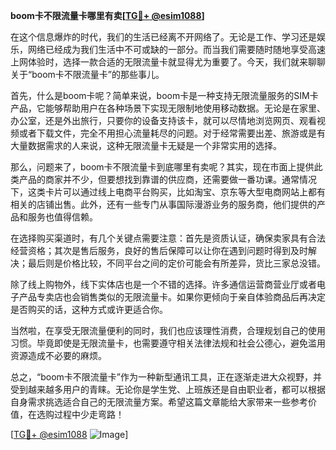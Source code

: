 **boom卡不限流量卡哪里有卖[[TG💪+ @esim1088](https://t.me/s/esim1088)]**

在这个信息爆炸的时代，我们的生活已经离不开网络了。无论是工作、学习还是娱乐，网络已经成为我们生活中不可或缺的一部分。而当我们需要随时随地享受高速上网体验时，选择一款合适的无限流量卡就显得尤为重要了。今天，我们就来聊聊关于“boom卡不限流量卡”的那些事儿。

首先，什么是boom卡呢？简单来说，boom卡是一种支持无限流量服务的SIM卡产品，它能够帮助用户在各种场景下实现无限制地使用移动数据。无论是在家里、办公室，还是外出旅行，只要你的设备支持该卡，就可以尽情地浏览网页、观看视频或者下载文件，完全不用担心流量耗尽的问题。对于经常需要出差、旅游或是有大量数据需求的人来说，这种无限流量卡无疑是一个非常实用的选择。

那么，问题来了，boom卡不限流量卡到底哪里有卖呢？其实，现在市面上提供此类产品的商家并不少，但要想找到靠谱的供应商，还需要做一番功课。通常情况下，这类卡片可以通过线上电商平台购买，比如淘宝、京东等大型电商网站上都有相关的店铺出售。此外，还有一些专门从事国际漫游业务的服务商，他们提供的产品和服务也值得信赖。

在选择购买渠道时，有几个关键点需要注意：首先是资质认证，确保卖家具有合法经营资格；其次是售后服务，良好的售后保障可以让你在遇到问题时得到及时解决；最后则是价格比较，不同平台之间的定价可能会有所差异，货比三家总没错。

除了线上购物外，线下实体店也是一个不错的选择。许多通信运营商营业厅或者电子产品专卖店也会销售类似的无限流量卡。如果你更倾向于亲自体验商品后再决定是否购买的话，这种方式或许更适合你。

当然啦，在享受无限流量便利的同时，我们也应该理性消费，合理规划自己的使用习惯。毕竟即使是无限流量卡，也需要遵守相关法律法规和社会公德心，避免滥用资源造成不必要的麻烦。

总之，“boom卡不限流量卡”作为一种新型通讯工具，正在逐渐走进大众视野，并受到越来越多用户的青睐。无论你是学生党、上班族还是自由职业者，都可以根据自身需求挑选适合自己的无限流量方案。希望这篇文章能给大家带来一些参考价值，在选购过程中少走弯路！

[[TG💪+ @esim1088](https://t.me/s/esim1088) ![Image](https://i.postimg.cc/4NQfJmqS/Snipaste-2025-05-13-00-14-12.png)]